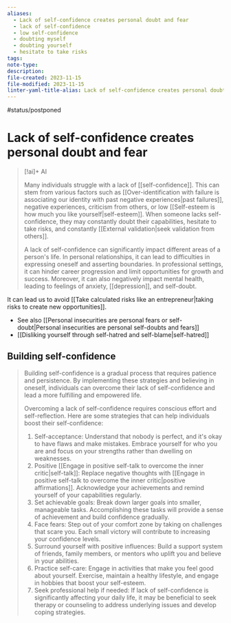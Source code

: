 ```yaml
---
aliases:
  - Lack of self-confidence creates personal doubt and fear
  - lack of self-confidence
  - low self-confidence
  - doubting myself
  - doubting yourself
  - hesitate to take risks
tags: 
note-type: 
description: 
file-created: 2023-11-15
file-modified: 2023-11-15
linter-yaml-title-alias: Lack of self-confidence creates personal doubt and fear
---
```

#status/postponed 
# Lack of self-confidence creates personal doubt and fear

> [!ai]+ AI
>
> Many individuals struggle with a lack of [[self-confidence]]. This can stem from various factors such as [[Over-identification with failure is associating our identity with past negative experiences|past failures]], negative experiences, criticism from others, or low [[Self-esteem is how much you like yourself|self-esteem]]. When someone lacks self-confidence, they may constantly doubt their capabilities, hesitate to take risks, and constantly [[External validation|seek validation from others]].
>
> A lack of self-confidence can significantly impact different areas of a person's life. In personal relationships, it can lead to difficulties in expressing oneself and asserting boundaries. In professional settings, it can hinder career progression and limit opportunities for growth and success. Moreover, it can also negatively impact mental health, leading to feelings of anxiety, [[depression]], and self-doubt.

It can lead us to avoid [[Take calculated risks like an entrepreneur|taking risks to create new opportunities]].

- See also [[Personal insecurities are personal fears or self-doubt|Personal insecurities are personal self-doubts and fears]]
- [[Disliking yourself through self-hatred and self-blame|self-hatred]]

## Building self-confidence

> Building self-confidence is a gradual process that requires patience and persistence. By implementing these strategies and believing in oneself, individuals can overcome their lack of self-confidence and lead a more fulfilling and empowered life.
> 
> Overcoming a lack of self-confidence requires conscious effort and self-reflection. Here are some strategies that can help individuals boost their self-confidence:
>
> 1. Self-acceptance: Understand that nobody is perfect, and it's okay to have flaws and make mistakes. Embrace yourself for who you are and focus on your strengths rather than dwelling on weaknesses.
> 2. Positive [[Engage in positive self-talk to overcome the inner critic|self-talk]]: Replace negative thoughts with [[Engage in positive self-talk to overcome the inner critic|positive affirmations]]. Acknowledge your achievements and remind yourself of your capabilities regularly.
> 3. Set achievable goals: Break down larger goals into smaller, manageable tasks. Accomplishing these tasks will provide a sense of achievement and build confidence gradually.
> 4. Face fears: Step out of your comfort zone by taking on challenges that scare you. Each small victory will contribute to increasing your confidence levels.
> 5. Surround yourself with positive influences: Build a support system of friends, family members, or mentors who uplift you and believe in your abilities.
> 6. Practice self-care: Engage in activities that make you feel good about yourself. Exercise, maintain a healthy lifestyle, and engage in hobbies that boost your self-esteem.
> 7. Seek professional help if needed: If lack of self-confidence is significantly affecting your daily life, it may be beneficial to seek therapy or counseling to address underlying issues and develop coping strategies.
>

